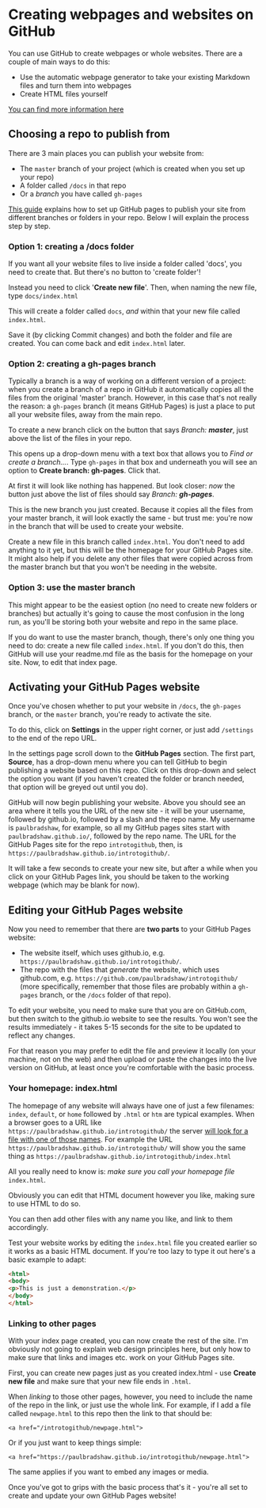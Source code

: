 # Creating webpages and websites on GitHub

You can use GitHub to create webpages or whole websites. There are a couple of main ways to do this:

* Use the automatic webpage generator to take your existing Markdown files and turn them into webpages
* Create HTML files yourself

[You can find more information here](https://help.github.com/categories/github-pages-basics/)

## Choosing a repo to publish from

There are 3 main places you can publish your website from:

* The `master` branch of your project (which is created when you set up your repo)
* A folder called `/docs` in that repo
* Or a *branch* you have called `gh-pages`

[This guide](https://help.github.com/articles/configuring-a-publishing-source-for-github-pages/) explains how to set up GitHub pages to publish your site from different branches or folders in your repo. Below I will explain the process step by step.

### Option 1: creating a /docs folder

If you want all your website files to live inside a folder called 'docs', you need to create that. But there's no button to 'create folder'!

Instead you need to click '**Create new file**'. Then, when naming the new file, type `docs/index.html`

This will create a folder called `docs`, *and* within that your new file called `index.html`. 

Save it (by clicking Commit changes) and both the folder and file are created. You can come back and edit `index.html` later.

### Option 2: creating a gh-pages branch

Typically a branch is a way of working on a different version of a project: when you create a branch of a repo in GitHub it automatically copies all the files from the original 'master' branch. However, in this case that's not really the reason: a `gh-pages` branch (it means GitHub Pages) is just a place to put all your website files, away from the main repo.

To create a new branch click on the button that says *Branch: **master***, just above the list of the files in your repo.

This opens up a drop-down menu with a text box that allows you to *Find or create a branch...*. Type `gh-pages` in that box and underneath you will see an option to **Create branch: gh-pages**. Click that.

At first it will look like nothing has happened. But look closer: *now* the button just above the list of files should say *Branch: **gh-pages***.

This is the new branch you just created. Because it copies all the files from your master branch, it will look exactly the same - but trust me: you're now in the branch that will be used to create your website.

Create a new file in this branch called `index.html`. You don't need to add anything to it yet, but this will be the homepage for your GitHub Pages site. It might also help if you delete any other files that were copied across from the master branch but that you won't be needing in the website.

### Option 3: use the master branch

This might appear to be the easiest option (no need to create new folders or branches) but actually it's going to cause the most confusion in the long run, as you'll be storing both your website and repo in the same place.

If you do want to use the master branch, though, there's only one thing you need to do: create a new file called `index.html`. If you don't do this, then GitHub will use your readme.md file as the basis for the homepage on your site. Now, to edit that index page.

## Activating your GitHub Pages website

Once you've chosen whether to put your website in `/docs`, the `gh-pages` branch, or the `master` branch, you're ready to activate the site. 

To do this, click on **Settings** in the upper right corner, or just add `/settings` to the end of the repo URL.

In the settings page scroll down to the **GitHub Pages** section. The first part, **Source**, has a drop-down menu where you can tell GitHub to begin publishing a website based on this repo. Click on this drop-down and select the option you want (if you haven't created the folder or branch needed, that option will be greyed out until you do).

GitHub will now begin publishing your website. Above you should see an area where it tells you the URL of the new site - it will be your username, followed by github.io, followed by a slash and the repo name. My username is `paulbradshaw`, for example, so all my GitHub pages sites start with `paulbradshaw.github.io/`, followed by the repo name. The URL for the GitHub Pages site for the repo `introtogithub`, then, is `https://paulbradshaw.github.io/introtogithub/`.

It will take a few seconds to create your new site, but after a while when you click on your GitHub Pages link, you should be taken to the working webpage (which may be blank for now). 

## Editing your GitHub Pages website

Now you need to remember that there are **two parts** to your GitHub Pages website:

* The website itself, which uses github.io, e.g. `https://paulbradshaw.github.io/introtogithub/`.
* The repo with the files that *generate* the website, which uses github.com, e.g. `https://github.com/paulbradshaw/introtogithub/` (more specifically, remember that those files are probably within a `gh-pages` branch, or the `/docs` folder of that repo).

To edit your website, you need to make sure that you are on GitHub.com, but then switch to the github.io website to see the results. You won't see the results immediately - it takes 5-15 seconds for the site to be updated to reflect any changes. 

For that reason you may prefer to edit the file and preview it locally (on your machine, not on the web) and then upload or paste the changes into the live version on GitHub, at least once you're comfortable with the basic process.

### Your homepage: index.html

The homepage of any website will always have one of just a few filenames: `index`, `default`, or `home` followed by `.html` or `htm` are typical examples. When a browser goes to a URL like `https://paulbradshaw.github.io/introtogithub/` the server [will look for a file with one of those names](https://uk.godaddy.com/help/what-file-displays-when-someone-browses-to-my-domain-name-60). For example the URL `https://paulbradshaw.github.io/introtogithub/` will show you the same thing as `https://paulbradshaw.github.io/introtogithub/index.html`

All you really need to know is: *make sure you call your homepage file* `index.html`. 

Obviously you can edit that HTML document however you like, making sure to use HTML to do so.

You can then add other files with any name you like, and link to them accordingly.

Test your website works by editing the `index.html` file you created earlier so it works as a basic HTML document. If you're too lazy to type it out here's a basic example to adapt:

```html
<html>
<body>
<p>This is just a demonstration.</p>
</body>
</html>
```

### Linking to other pages

With your index page created, you can now create the rest of the site. I'm obviously not going to explain web design principles here, but only how to make sure that links and images etc. work on your GitHub Pages site.

First, you can create new pages just as you created index.html - use **Create new file** and make sure that your new file ends in `.html`. 

When *linking* to those other pages, however, you need to include the name of the repo in the link, or just use the whole link. For example, if I add a file called `newpage.html` to this repo then the link to that should be:

`<a href="/introtogithub/newpage.html">`

Or if you just want to keep things simple:

`<a href="https://paulbradshaw.github.io/introtogithub/newpage.html">`

The same applies if you want to embed any images or media.

Once you've got to grips with the basic process that's it - you're all set to create and update your own GitHub Pages website!
